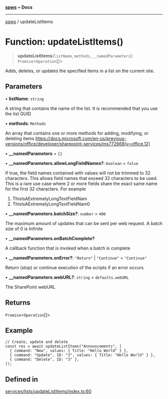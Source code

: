 [**spws**](../README.md) • **Docs**

***

[spws](../globals.md) / updateListItems

# Function: updateListItems()

> **updateListItems**(`listName`, `methods`, `__namedParameters`): `Promise`\<`Operation`[]\>

Adds, deletes, or updates the specified items in a list on the current site.

## Parameters

• **listName**: `string`

A string that contains the name of the list. It is recommended that you use the list GUID

• **methods**: `Methods`

An array that contains one or more methods for adding, modifying, or deleting items
https://docs.microsoft.com/en-us/previous-versions/office/developer/sharepoint-services/ms772668(v=office.12)

• **\_\_namedParameters** = `{}`

• **\_\_namedParameters.allowLongFieldNames?**: `boolean` = `false`

If true, the field names contained with values will not be trimmed to 32 characters.
This allows field names that exceed 32 characters to be used.
This is a rare use case where 2 or more fields share the exact same name for the first 32 characters. For example
1. ThisIsAExtremelyLongTextFieldNam
2. ThisIsAExtremelyLongTextFieldNam0

• **\_\_namedParameters.batchSize?**: `number` = `400`

The maximum amount of updates that can be sent per web request. A batch size of 0 is Infinite

• **\_\_namedParameters.onBatchComplete?**

A callback function that is invoked when a batch is complete

• **\_\_namedParameters.onError?**: `"Return"` \| `"Continue"` = `"Continue"`

Return (stop) or continue execution of the scripts if an error occurs

• **\_\_namedParameters.webURL?**: `string` = `defaults.webURL`

The SharePoint webURL

## Returns

`Promise`\<`Operation`[]\>

## Example

```
// Create, update and delete
const res = await updateListItems("Announcements", [
  { command: "New", values: { Title: "Hello World" } },
  { command: "Update", ID: "2", values: { Title: "Hello World" } },
  { command: "Delete", ID: "3" },
]);
```

## Defined in

[services/lists/updateListItems/index.ts:60](https://github.com/rlking1985/spws/blob/eac8675429b3cb92c57fd641d54e84f4ab439754/src/services/lists/updateListItems/index.ts#L60)
